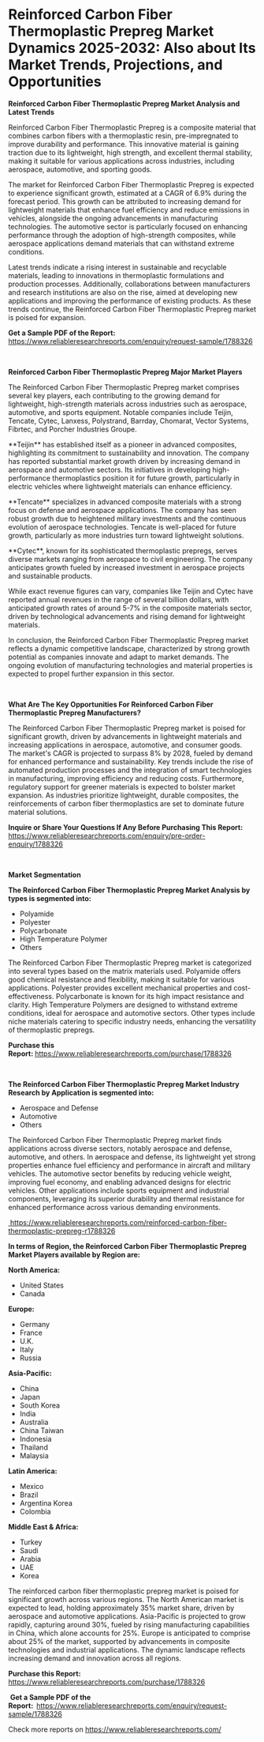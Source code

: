 <p><h1>Reinforced Carbon Fiber Thermoplastic Prepreg Market Dynamics 2025-2032: Also about Its Market Trends, Projections, and Opportunities</h1></p><p><strong>Reinforced Carbon Fiber Thermoplastic Prepreg Market Analysis and Latest Trends</strong></p>
<p><p>Reinforced Carbon Fiber Thermoplastic Prepreg is a composite material that combines carbon fibers with a thermoplastic resin, pre-impregnated to improve durability and performance. This innovative material is gaining traction due to its lightweight, high strength, and excellent thermal stability, making it suitable for various applications across industries, including aerospace, automotive, and sporting goods.</p><p>The market for Reinforced Carbon Fiber Thermoplastic Prepreg is expected to experience significant growth, estimated at a CAGR of 6.9% during the forecast period. This growth can be attributed to increasing demand for lightweight materials that enhance fuel efficiency and reduce emissions in vehicles, alongside the ongoing advancements in manufacturing technologies. The automotive sector is particularly focused on enhancing performance through the adoption of high-strength composites, while aerospace applications demand materials that can withstand extreme conditions.</p><p>Latest trends indicate a rising interest in sustainable and recyclable materials, leading to innovations in thermoplastic formulations and production processes. Additionally, collaborations between manufacturers and research institutions are also on the rise, aimed at developing new applications and improving the performance of existing products. As these trends continue, the Reinforced Carbon Fiber Thermoplastic Prepreg market is poised for expansion.</p></p>
<p><strong>Get a Sample PDF of the Report:&nbsp;</strong> <a href="https://www.reliableresearchreports.com/enquiry/request-sample/1788326?utm_campaign=2192&utm_medium=2&utm_source=Github&utm_content=ia&utm_term=02032025&utm_id=reinforced-carbon-fiber-thermoplastic-prepreg">https://www.reliableresearchreports.com/enquiry/request-sample/1788326</a></p>
<p>&nbsp;</p>
<p><strong>Reinforced Carbon Fiber Thermoplastic Prepreg Major Market Players</strong></p>
<p><p>The Reinforced Carbon Fiber Thermoplastic Prepreg market comprises several key players, each contributing to the growing demand for lightweight, high-strength materials across industries such as aerospace, automotive, and sports equipment. Notable companies include Teijin, Tencate, Cytec, Lanxess, Polystrand, Barrday, Chomarat, Vector Systems, Fibrtec, and Porcher Industries Groupe.</p><p>**Teijin** has established itself as a pioneer in advanced composites, highlighting its commitment to sustainability and innovation. The company has reported substantial market growth driven by increasing demand in aerospace and automotive sectors. Its initiatives in developing high-performance thermoplastics position it for future growth, particularly in electric vehicles where lightweight materials can enhance efficiency.</p><p>**Tencate** specializes in advanced composite materials with a strong focus on defense and aerospace applications. The company has seen robust growth due to heightened military investments and the continuous evolution of aerospace technologies. Tencate is well-placed for future growth, particularly as more industries turn toward lightweight solutions.</p><p>**Cytec**, known for its sophisticated thermoplastic prepregs, serves diverse markets ranging from aerospace to civil engineering. The company anticipates growth fueled by increased investment in aerospace projects and sustainable products.</p><p>While exact revenue figures can vary, companies like Teijin and Cytec have reported annual revenues in the range of several billion dollars, with anticipated growth rates of around 5-7% in the composite materials sector, driven by technological advancements and rising demand for lightweight materials.</p><p>In conclusion, the Reinforced Carbon Fiber Thermoplastic Prepreg market reflects a dynamic competitive landscape, characterized by strong growth potential as companies innovate and adapt to market demands. The ongoing evolution of manufacturing technologies and material properties is expected to propel further expansion in this sector.</p></p>
<p>&nbsp;</p>
<p><strong>What Are The Key Opportunities For Reinforced Carbon Fiber Thermoplastic Prepreg Manufacturers?</strong></p>
<p><p>The Reinforced Carbon Fiber Thermoplastic Prepreg market is poised for significant growth, driven by advancements in lightweight materials and increasing applications in aerospace, automotive, and consumer goods. The market's CAGR is projected to surpass 8% by 2028, fueled by demand for enhanced performance and sustainability. Key trends include the rise of automated production processes and the integration of smart technologies in manufacturing, improving efficiency and reducing costs. Furthermore, regulatory support for greener materials is expected to bolster market expansion. As industries prioritize lightweight, durable composites, the reinforcements of carbon fiber thermoplastics are set to dominate future material solutions.</p></p>
<p><strong>Inquire or Share Your Questions If Any Before Purchasing This Report:</strong> <a href="https://www.reliableresearchreports.com/enquiry/pre-order-enquiry/1788326?utm_campaign=2192&utm_medium=2&utm_source=Github&utm_content=ia&utm_term=02032025&utm_id=reinforced-carbon-fiber-thermoplastic-prepreg">https://www.reliableresearchreports.com/enquiry/pre-order-enquiry/1788326</a></p>
<p>&nbsp;</p>
<p><strong>Market Segmentation</strong></p>
<p><strong>The Reinforced Carbon Fiber Thermoplastic Prepreg Market Analysis by types is segmented into:</strong></p>
<p><ul><li>Polyamide</li><li>Polyester</li><li>Polycarbonate</li><li>High Temperature Polymer</li><li>Others</li></ul></p>
<p><p>The Reinforced Carbon Fiber Thermoplastic Prepreg market is categorized into several types based on the matrix materials used. Polyamide offers good chemical resistance and flexibility, making it suitable for various applications. Polyester provides excellent mechanical properties and cost-effectiveness. Polycarbonate is known for its high impact resistance and clarity. High Temperature Polymers are designed to withstand extreme conditions, ideal for aerospace and automotive sectors. Other types include niche materials catering to specific industry needs, enhancing the versatility of thermoplastic prepregs.</p></p>
<p><strong>Purchase this Report:&nbsp;</strong><a href="https://www.reliableresearchreports.com/purchase/1788326?utm_campaign=2192&utm_medium=2&utm_source=Github&utm_content=ia&utm_term=02032025&utm_id=reinforced-carbon-fiber-thermoplastic-prepreg">https://www.reliableresearchreports.com/purchase/1788326</a></p>
<p>&nbsp;</p>
<p><strong>The Reinforced Carbon Fiber Thermoplastic Prepreg Market Industry Research by Application is segmented into:</strong></p>
<p><ul><li>Aerospace and Defense</li><li>Automotive</li><li>Others</li></ul></p>
<p><p>The Reinforced Carbon Fiber Thermoplastic Prepreg market finds applications across diverse sectors, notably aerospace and defense, automotive, and others. In aerospace and defense, its lightweight yet strong properties enhance fuel efficiency and performance in aircraft and military vehicles. The automotive sector benefits by reducing vehicle weight, improving fuel economy, and enabling advanced designs for electric vehicles. Other applications include sports equipment and industrial components, leveraging its superior durability and thermal resistance for enhanced performance across various demanding environments.</p></p>
<p><a href="https://www.reliableresearchreports.com/reinforced-carbon-fiber-thermoplastic-prepreg-r1788326?utm_campaign=2192&utm_medium=2&utm_source=Github&utm_content=ia&utm_term=02032025&utm_id=reinforced-carbon-fiber-thermoplastic-prepreg">&nbsp;https://www.reliableresearchreports.com/reinforced-carbon-fiber-thermoplastic-prepreg-r1788326</a></p>
<p><strong>In terms of Region, the Reinforced Carbon Fiber Thermoplastic Prepreg Market Players available by Region are:</strong></p>
<p>
    <p> <strong> North America: </strong>
        <ul>
            <li>United States</li>
            <li>Canada</li>
        </ul>
        </p> 
    <p> <strong> Europe: </strong>
        <ul>
            <li>Germany</li>
            <li>France</li>
            <li>U.K.</li>
            <li>Italy</li>
            <li>Russia</li>
        </ul>
        </p> 
    <p> <strong> Asia-Pacific: </strong>
        <ul>
            <li>China</li>
            <li>Japan</li>
            <li>South Korea</li>
            <li>India</li>
            <li>Australia</li>
            <li>China Taiwan</li>
            <li>Indonesia</li>
            <li>Thailand</li>
            <li>Malaysia</li>
        </ul>
        </p> 
    <p> <strong> Latin America: </strong>
        <ul>
            <li>Mexico</li>
            <li>Brazil</li>
            <li>Argentina Korea</li>
            <li>Colombia</li>
        </ul>
        </p> 
    <p> <strong> Middle East & Africa: </strong>
        <ul>
            <li>Turkey</li>
            <li>Saudi</li>
            <li>Arabia</li>
            <li>UAE</li>
            <li>Korea</li>
        </ul>
    </p>
    </p>
<p><p>The reinforced carbon fiber thermoplastic prepreg market is poised for significant growth across various regions. The North American market is expected to lead, holding approximately 35% market share, driven by aerospace and automotive applications. Asia-Pacific is projected to grow rapidly, capturing around 30%, fueled by rising manufacturing capabilities in China, which alone accounts for 25%. Europe is anticipated to comprise about 25% of the market, supported by advancements in composite technologies and industrial applications. The dynamic landscape reflects increasing demand and innovation across all regions.</p></p>
<p><strong>Purchase this Report: </strong><a href="https://www.reliableresearchreports.com/purchase/1788326?utm_campaign=2192&utm_medium=2&utm_source=Github&utm_content=ia&utm_term=02032025&utm_id=reinforced-carbon-fiber-thermoplastic-prepreg">https://www.reliableresearchreports.com/purchase/1788326</a></p>
<p>&nbsp;<strong>Get a Sample PDF of the Report:&nbsp;&nbsp;</strong><a href="https://www.reliableresearchreports.com/enquiry/request-sample/1788326?utm_campaign=2192&utm_medium=2&utm_source=Github&utm_content=ia&utm_term=02032025&utm_id=reinforced-carbon-fiber-thermoplastic-prepreg">https://www.reliableresearchreports.com/enquiry/request-sample/1788326</a></p>
<p><strong></strong></p>
<p>Check more reports on <a href="https://www.reliableresearchreports.com/?utm_campaign=2192&utm_medium=2&utm_source=Github&utm_content=ia&utm_term=02032025&utm_id=reinforced-carbon-fiber-thermoplastic-prepreg">https://www.reliableresearchreports.com/</a></p>